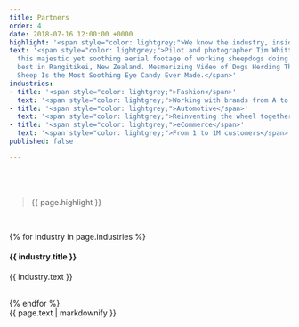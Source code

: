 ```yaml
---
title: Partners
order: 4
date: 2018-07-16 12:00:00 +0000
highlight: '<span style="color: lightgrey;">We know the industry, inside out</span>'
text: '<span style="color: lightgrey;">Pilot and photographer Tim Whittaker captured
  this majestic yet soothing aerial footage of working sheepdogs doing what they do
  best in Rangitikei, New Zealand. Mesmerizing Video of Dogs Herding Thousands of
  Sheep Is the Most Soothing Eye Candy Ever Made.</span>'
industries:
- title: '<span style="color: lightgrey;">Fashion</span>'
  text: '<span style="color: lightgrey;">Working with brands from A to Z</span>'
- title: '<span style="color: lightgrey;">Automotive</span>'
  text: '<span style="color: lightgrey;">Reinventing the wheel together</span>'
- title: '<span style="color: lightgrey;">eCommerce</span>'
  text: '<span style="color: lightgrey;">From 1 to 1M customers</span>'
published: false

---
```

<div class="row u-menu-paddding" style="margin-top: 4rem;">
  <div class="col-xs-12 col-sm-6">
    <blockquote><p>{{ page.highlight }}</p></blockquote>
    <br>

{% for industry in page.industries %}
  <h4>{{ industry.title }}</h4>
  <p>{{ industry.text }}</p>
  <br>
{% endfor %}

  </div>
  <div class="col-xs-12 col-sm-4">
    {{ page.text | markdownify }}
  </div>
</div>